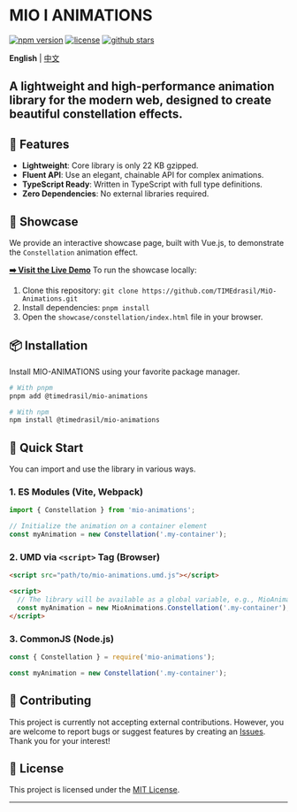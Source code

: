 # MIO I ANIMATIONS

[![npm version](https://img.shields.io/npm/v/mio-ui.svg?style=flat-square)](https://www.npmjs.com/package/MiO-Animations)
[![license](https://img.shields.io/npm/l/mio-ui.svg?style=flat-square)](https://github.com/TIMEdrasil/MiO-Animations/blob/main/LICENSE)
[![github stars](https://img.shields.io/github/stars/TIMEdrasil/MiO-Animations?style=flat-square)](https://github.com/TIMEdrasil/MiO-Animations/stargazers)

**English** | [中文](./README.zh-CN.md)

 A lightweight and high-performance animation library for the modern web, designed to create beautiful constellation effects.
---

## 🌟 Features

- **Lightweight**: Core library is only 22 KB gzipped.
- **Fluent API**: Use an elegant, chainable API for complex animations.
- **TypeScript Ready**: Written in TypeScript with full type definitions.
- **Zero Dependencies**: No external libraries required.

## 🎨 Showcase

We provide an interactive showcase page, built with Vue.js, to demonstrate the `Constellation` animation effect.

**[➡️ Visit the Live Demo](https://github.com/TIMEdrasil/MiO-Animations/showcase/constellation/index.html)** To run the showcase locally:
1.  Clone this repository: `git clone https://github.com/TIMEdrasil/MiO-Animations.git`
2.  Install dependencies: `pnpm install`
3.  Open the `showcase/constellation/index.html` file in your browser.

## 📦 Installation

Install MIO-ANIMATIONS using your favorite package manager.

```bash
# With pnpm
pnpm add @timedrasil/mio-animations

# With npm
npm install @timedrasil/mio-animations
```

## 🚀 Quick Start

You can import and use the library in various ways.

### 1. ES Modules (Vite, Webpack)

```javascript
import { Constellation } from 'mio-animations';

// Initialize the animation on a container element
const myAnimation = new Constellation('.my-container');
```

### 2. UMD via `<script>` Tag (Browser)

```html
<script src="path/to/mio-animations.umd.js"></script>

<script>
  // The library will be available as a global variable, e.g., MioAnimations
  const myAnimation = new MioAnimations.Constellation('.my-container');
</script>
```

### 3. CommonJS (Node.js)

```javascript
const { Constellation } = require('mio-animations');

const myAnimation = new Constellation('.my-container');
```

## 🤝 Contributing

This project is currently not accepting external contributions. However, you are welcome to report bugs or suggest features by creating an [Issues](https://github.com/TIMEdrasil/MiO-UI/issues). Thank you for your interest!

## 📄 License

This project is licensed under the [MIT License](./LICENSE).

---